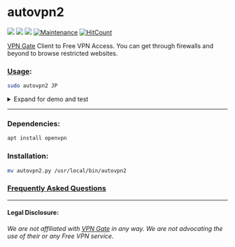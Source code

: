 # autovpn2
![](https://img.shields.io/badge/autovpn2-python_2.7-blue.svg?style=flat-square) ![](https://img.shields.io/badge/dependencies-openvpn-orange.svg?style=flat-square)  [![](https://img.shields.io/badge/License-WTFPL%202.0-lightgrey.svg?style=flat-square)](http://www.wtfpl.net/) [![Maintenance](https://img.shields.io/badge/Maintained%3F-yes-green.svg?style=flat-square)](https://github.com/ruped24/autovpn2/graphs/commit-activity) [![HitCount](http://hits.dwyl.io/ruped24/ruped24/autovpn2.svg?style=flat-square)](http://hits.dwyl.io/ruped24/ruped24/autovpn2)

[VPN Gate](https://www.vpngate.net/en/) Client to Free VPN Access. You can get through firewalls and beyond to browse restricted websites. 

### [Usage](https://github.com/ruped24/autovpn2/wiki/Autovpn2-Usage):

```bash
sudo autovpn2 JP
```
<details><summary>Expand for demo and test</summary>
<br>

| [Screenshot](https://drive.google.com/file/d/10oEKydkW7YzZFK7VLOvAzz3HSzSIoED4/view?usp=sharing) | [Demo](https://drive.google.com/file/d/16VfJfKZqqR0RYzVxmPgfhGNKwsuYHVph/view?usp=sharing) |

* [Check My IPx](https://ipx.ac/)
* [What is my proxy](http://www.whatismyproxy.com)
* [DNS leak test](http://dnsleaktest.com)

</details>

---

### Dependencies:
```bash
apt install openvpn
```
### Installation:
```bash
mv autovpn2.py /usr/local/bin/autovpn2
```
### [Frequently Asked Questions](https://github.com/ruped24/autovpn2/wiki/FAQ)



---
#### Legal Disclosure:

###### We are not affiliated with [VPN Gate](https://www.vpngate.net/en/) in any way. We are not advocating the use of their or any Free VPN service.

